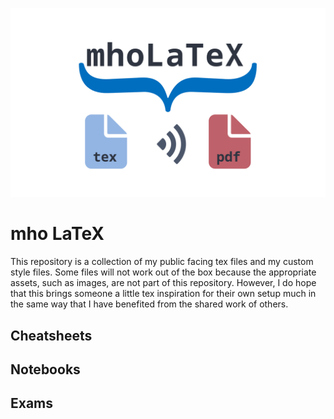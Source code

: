 ![GitHub Banner](/assets/mho_latex.png)
# mho LaTeX

This repository is a collection of my public facing tex files 
and my custom style files.  Some files will not work out of the 
box because the appropriate assets, such as images, are not 
part of this repository.  However, I do hope that this brings 
someone a little tex inspiration for their own setup much in the 
same way that I have benefited from the shared work of others.

## Cheatsheets

## Notebooks

## Exams

 
